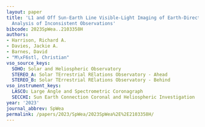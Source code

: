 ```yaml
---
layout: paper
title: 'L1 and Off Sun-Earth Line Visible-Light Imaging of Earth-Directed CMEs: An
  Analysis of Inconsistent Observations'
bibcode: 2023SpWea..2103358H
authors:
- Harrison, Richard A.
- Davies, Jackie A.
- Barnes, David
- "M\xF6stl, Christian"
vso_source_keys:
  SOHO: Solar and Heliospheric Observatory
  STEREO_A: Solar TErrestrial RElations Observatory - Ahead
  STEREO_B: Solar TErrestrial RElations Observatory - Behind
vso_instrument_keys:
  LASCO: Large Angle and Spectrometric Coronagraph
  SECCHI: Sun Earth Connection Coronal and Heliospheric Investigation
year: '2023'
journal_abbrev: SpWea
permalink: /papers/2023/SpWea/2023SpWea%2E%2E2103358H/
---
```

